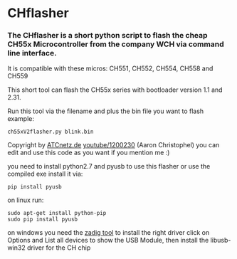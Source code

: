 # CHflasher


### The CHflasher is a short python script to flash the cheap CH55x Microcontroller from the company WCH via command line interface.

It is compatible with these micros: CH551, CH552, CH554, CH558 and CH559

This short tool can flash the CH55x series with bootloader version 1.1 and 2.31.

Run this tool via the filename and plus the bin file you want to flash example:
```
ch55xV2flasher.py blink.bin
```

Copyright by [ATCnetz.de](https://ATCnetz.de) [youtube/1200230](https://www.youtube.com/user/12002230/) (Aaron Christophel) you can edit and use this code as you want if you mention me :)

you need to install python2.7 and pyusb to use this flasher or use the compiled exe
install it via:
```
pip install pyusb
```

on linux run: 
```
sudo apt-get install python-pip
sudo pip install pyusb
```

on windows you need the [zadig tool](https://zadig.akeo.ie/) to install the right driver
click on Options and List all devices to show the USB Module, then install the libusb-win32 driver for the CH chip
